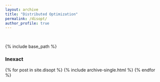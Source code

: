 ```yaml
---
layout: archive
title: "Distributed Optimization"
permalink: /disopt/
author_profile: true
---
```


<p>&nbsp;</p>

{% include base_path %}

### Inexact 

{% for post in site.disopt %}
  {% include archive-single.html %}
{% endfor %}

